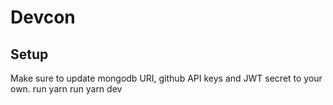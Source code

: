 # Devcon

## Setup
Make sure to update mongodb URI, github API keys and JWT secret to your own.
run yarn
run yarn dev
